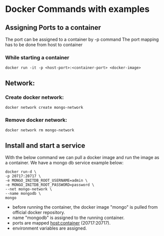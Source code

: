 # Docker Commands with examples

## Assigning Ports to a container
The port can be assigned to a container by -p command
The port mapping has to be done from host to container
    
### While starting a container
    docker run -it -p <host-port>:<container-port> <docker-image>

## Network:

### Create docker network:
    docker network create mongo-network

### Remove docker network:
    docker network rm mongo-network

## Install and start a service
With the below command we can pull a docker image and run the image as a container. We have a mongo db service example below:

    docker run-d \
    -p 20717:20717 \
    -e MONGO_INITDB_ROOT_USERNAME=admin \
    -e MONGO_INITDB_ROOT_PASSWORD=password \
    --net mongo-network \
    --name mongodb \
    mongo

- before running the container, the docker image "mongo" is pulled from official docker repository.
- name "mongodb" is assigned to the running container.
- ports are mapped <host:container> (20717:20717).
- environment variables are assigned.
